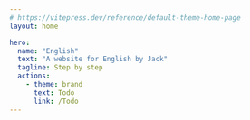 ```yaml
---
# https://vitepress.dev/reference/default-theme-home-page
layout: home

hero:
  name: "English"
  text: "A website for English by Jack"
  tagline: Step by step
  actions:
    - theme: brand
      text: Todo
      link: /Todo
---
```

